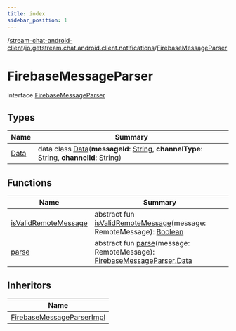 ```yaml
---
title: index
sidebar_position: 1
---
```

/[stream-chat-android-client](../../index.md)/[io.getstream.chat.android.client.notifications](../index.md)/[FirebaseMessageParser](index.md)  
  
  
  
# FirebaseMessageParser  
interface [FirebaseMessageParser](index.md)  
  
## Types  
  
|  Name |  Summary | 
|---|---|
| <a name="io.getstream.chat.android.client.notifications/FirebaseMessageParser.Data///PointingToDeclaration/"></a>[Data](Data/index.md)| <a name="io.getstream.chat.android.client.notifications/FirebaseMessageParser.Data///PointingToDeclaration/"></a>data class [Data](Data/index.md)(**messageId**: [String](https://kotlinlang.org/api/latest/jvm/stdlib/kotlin/-string/index.html), **channelType**: [String](https://kotlinlang.org/api/latest/jvm/stdlib/kotlin/-string/index.html), **channelId**: [String](https://kotlinlang.org/api/latest/jvm/stdlib/kotlin/-string/index.html))|
  
  
## Functions  
  
|  Name |  Summary | 
|---|---|
| <a name="io.getstream.chat.android.client.notifications/FirebaseMessageParser/isValidRemoteMessage/#com.google.firebase.messaging.RemoteMessage/PointingToDeclaration/"></a>[isValidRemoteMessage](isValidRemoteMessage.md)| <a name="io.getstream.chat.android.client.notifications/FirebaseMessageParser/isValidRemoteMessage/#com.google.firebase.messaging.RemoteMessage/PointingToDeclaration/"></a>abstract fun [isValidRemoteMessage](isValidRemoteMessage.md)(message: RemoteMessage): [Boolean](https://kotlinlang.org/api/latest/jvm/stdlib/kotlin/-boolean/index.html)|
| <a name="io.getstream.chat.android.client.notifications/FirebaseMessageParser/parse/#com.google.firebase.messaging.RemoteMessage/PointingToDeclaration/"></a>[parse](parse.md)| <a name="io.getstream.chat.android.client.notifications/FirebaseMessageParser/parse/#com.google.firebase.messaging.RemoteMessage/PointingToDeclaration/"></a>abstract fun [parse](parse.md)(message: RemoteMessage): [FirebaseMessageParser.Data](Data/index.md)|
  
  
## Inheritors  
  
|  Name | 
|---|
| <a name="io.getstream.chat.android.client.notifications/FirebaseMessageParserImpl///PointingToDeclaration/"></a>[FirebaseMessageParserImpl](../FirebaseMessageParserImpl/index.md)|


